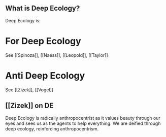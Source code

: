 ## What is Deep Ecology?
Deep Ecology is:

# For Deep Ecology 
See [[Spinoza]], [[Naess]], [[Leopold]], [[Taylor]]

# Anti Deep Ecology
See [[Zizek]], [[Vogel]]

## [[Zizek]] on DE
Deep Ecology is radically anthropocentrist as it values beauty through our eyes and sees us as the agents to help everything. We are deified through deep ecology, reinforcing anthropocentrism.